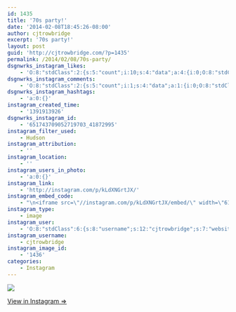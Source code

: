 ```yaml
---
id: 1435
title: '70s party!'
date: '2014-02-08T18:45:26-08:00'
author: cjtrowbridge
excerpt: '70s party!'
layout: post
guid: 'http://cjtrowbridge.com/?p=1435'
permalink: /2014/02/08/70s-party/
dsgnwrks_instagram_likes:
    - 'O:8:"stdClass":2:{s:5:"count";i:10;s:4:"data";a:4:{i:0;O:8:"stdClass":4:{s:8:"username";s:15:"charlesmeglasso";s:15:"profile_picture";s:107:"https://igcdn-photos-g-a.akamaihd.net/hphotos-ak-xaf1/t51.2885-19/10948423_802477429826990_1429579718_a.jpg";s:2:"id";s:8:"16580528";s:9:"full_name";s:17:"Charles meglasson";}i:1;O:8:"stdClass":4:{s:8:"username";s:6:"jtrueb";s:15:"profile_picture";s:107:"https://igcdn-photos-h-a.akamaihd.net/hphotos-ak-xap1/t51.2885-19/10598772_1531357703752175_416175518_a.jpg";s:2:"id";s:8:"22861904";s:9:"full_name";s:10:"Josh Trueb";}i:2;O:8:"stdClass":4:{s:8:"username";s:6:"llucio";s:15:"profile_picture";s:106:"https://igcdn-photos-g-a.akamaihd.net/hphotos-ak-xaf1/t51.2885-19/10946584_385038701668646_944602748_a.jpg";s:2:"id";s:6:"510135";s:9:"full_name";s:12:"Lucio Aviles";}i:3;O:8:"stdClass":4:{s:8:"username";s:14:"markalonsodiaz";s:15:"profile_picture";s:84:"https://instagramimages-a.akamaihd.net/profiles/profile_33472993_75sq_1399674122.jpg";s:2:"id";s:8:"33472993";s:9:"full_name";s:4:"Mako";}}}'
dsgnwrks_instagram_comments:
    - 'O:8:"stdClass":2:{s:5:"count";i:1;s:4:"data";a:1:{i:0;O:8:"stdClass":4:{s:12:"created_time";s:10:"1404247841";s:4:"text";s:18:"Bulge optional? :p";s:4:"from";O:8:"stdClass":4:{s:8:"username";s:9:"kalel1357";s:15:"profile_picture";s:85:"https://instagramimages-a.akamaihd.net/profiles/profile_208072354_75sq_1349761977.jpg";s:2:"id";s:9:"208072354";s:9:"full_name";s:14:"Tyler McDonald";}s:2:"id";s:18:"755208087864791288";}}}'
dsgnwrks_instagram_hashtags:
    - 'a:0:{}'
instagram_created_time:
    - '1391913926'
dsgnwrks_instagram_id:
    - '651743709052719703_41872995'
instagram_filter_used:
    - Hudson
instagram_attribution:
    - ''
instagram_location:
    - ''
instagram_users_in_photo:
    - 'a:0:{}'
instagram_link:
    - 'http://instagram.com/p/kLdXNGrtJX/'
instagram_embed_code:
    - "\n<iframe src=\"//instagram.com/p/kLdXNGrtJX/embed/\" width=\"612\" height=\"710\" frameborder=\"0\" scrolling=\"no\" allowtransparency=\"true\"></iframe>\n"
instagram_type:
    - image
instagram_user:
    - 'O:8:"stdClass":6:{s:8:"username";s:12:"cjtrowbridge";s:7:"website";s:0:"";s:15:"profile_picture";s:103:"https://igcdn-photos-f-a.akamaihd.net/hphotos-ak-xpa1/t51.2885-19/925559_452430704897917_67836701_a.jpg";s:9:"full_name";s:13:"CJ Trowbridge";s:3:"bio";s:0:"";s:2:"id";s:8:"41872995";}'
instagram_username:
    - cjtrowbridge
instagram_image_id:
    - '1436'
categories:
    - Instagram
---
```


[![](http://blog.cjtrowbridge.com/wp-content/uploads/2014/02/1889140_263016720532186_636417832_n.jpg)](http://instagram.com/p/kLdXNGrtJX/)

[View in Instagram ⇒](http://instagram.com/p/kLdXNGrtJX/)